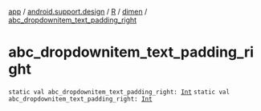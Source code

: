 [app](../../../index.md) / [android.support.design](../../index.md) / [R](../index.md) / [dimen](index.md) / [abc_dropdownitem_text_padding_right](./abc_dropdownitem_text_padding_right.md)

# abc_dropdownitem_text_padding_right

`static val abc_dropdownitem_text_padding_right: `[`Int`](https://kotlinlang.org/api/latest/jvm/stdlib/kotlin/-int/index.html)
`static val abc_dropdownitem_text_padding_right: `[`Int`](https://kotlinlang.org/api/latest/jvm/stdlib/kotlin/-int/index.html)
